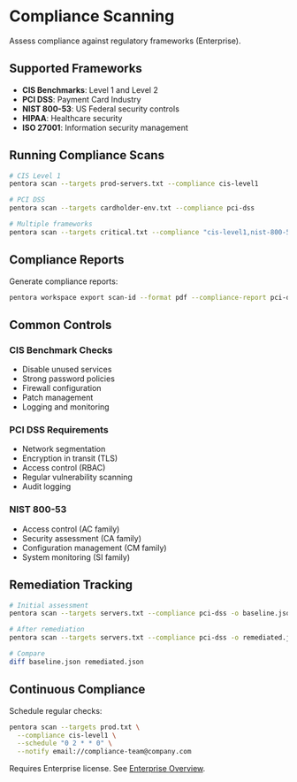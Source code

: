 # Compliance Scanning

Assess compliance against regulatory frameworks (Enterprise).

## Supported Frameworks

- **CIS Benchmarks**: Level 1 and Level 2
- **PCI DSS**: Payment Card Industry
- **NIST 800-53**: US Federal security controls
- **HIPAA**: Healthcare security
- **ISO 27001**: Information security management

## Running Compliance Scans

```bash
# CIS Level 1
pentora scan --targets prod-servers.txt --compliance cis-level1

# PCI DSS
pentora scan --targets cardholder-env.txt --compliance pci-dss

# Multiple frameworks
pentora scan --targets critical.txt --compliance "cis-level1,nist-800-53"
```

## Compliance Reports

Generate compliance reports:
```bash
pentora workspace export scan-id --format pdf --compliance-report pci-dss
```

## Common Controls

### CIS Benchmark Checks
- Disable unused services
- Strong password policies
- Firewall configuration
- Patch management
- Logging and monitoring

### PCI DSS Requirements
- Network segmentation
- Encryption in transit (TLS)
- Access control (RBAC)
- Regular vulnerability scanning
- Audit logging

### NIST 800-53
- Access control (AC family)
- Security assessment (CA family)
- Configuration management (CM family)
- System monitoring (SI family)

## Remediation Tracking

```bash
# Initial assessment
pentora scan --targets servers.txt --compliance pci-dss -o baseline.json

# After remediation
pentora scan --targets servers.txt --compliance pci-dss -o remediated.json

# Compare
diff baseline.json remediated.json
```

## Continuous Compliance

Schedule regular checks:
```bash
pentora scan --targets prod.txt \
  --compliance cis-level1 \
  --schedule "0 2 * * 0" \
  --notify email://compliance-team@company.com
```

Requires Enterprise license. See [Enterprise Overview](/docs/enterprise/overview).
